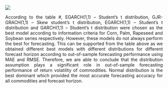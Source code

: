 ![](https://github.com/pjm9827/r-volatility-garch/blob/main/doc/Table%2016.PNG)

<p align="justify">According to the table #, EGARCH(1,1) – Student’s t distribution, GJR-GRACH(1,1) – Skew student’s t distribution, EGARCH(1,1) – Student’s t distribution and GARCH(1,1) – Student’s t distribution were chosen as the best model according to information criteria for Corn, Palm, Rapeseed and Soybean series respectively. However, these models do not always perform the best for forecasting. This can be supported from the table above as we obtained different best models with different distributions for different forecast horizon according to out-of-sample forecasting performance using MAE and RMSE. Therefore, we are able to conclude that the distribution assumption plays a significant role in out-of-sample forecasting performance of return volatility of commodities. Normal distribution is the best dominant which provided the most accurate forecasting accuracy for all commodities and forecast horizon. </p>
